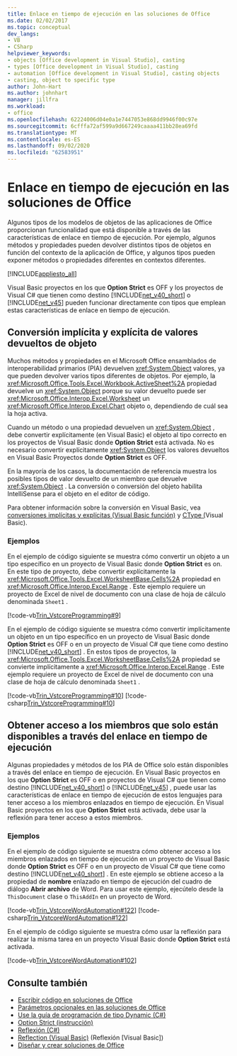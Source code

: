 ```yaml
---
title: Enlace en tiempo de ejecución en las soluciones de Office
ms.date: 02/02/2017
ms.topic: conceptual
dev_langs:
- VB
- CSharp
helpviewer_keywords:
- objects [Office development in Visual Studio], casting
- types [Office development in Visual Studio], casting
- automation [Office development in Visual Studio], casting objects
- casting, object to specific type
author: John-Hart
ms.author: johnhart
manager: jillfra
ms.workload:
- office
ms.openlocfilehash: 62224006d04e0a1e7447053e868dd9946f00c97e
ms.sourcegitcommit: 6cfffa72af599a9d667249caaaa411bb28ea69fd
ms.translationtype: MT
ms.contentlocale: es-ES
ms.lasthandoff: 09/02/2020
ms.locfileid: "62583951"
---
```

# <a name="late-binding-in-office-solutions"></a>Enlace en tiempo de ejecución en las soluciones de Office
  Algunos tipos de los modelos de objetos de las aplicaciones de Office proporcionan funcionalidad que está disponible a través de las características de enlace en tiempo de ejecución. Por ejemplo, algunos métodos y propiedades pueden devolver distintos tipos de objetos en función del contexto de la aplicación de Office, y algunos tipos pueden exponer métodos o propiedades diferentes en contextos diferentes.

 [!INCLUDE[appliesto_all](../vsto/includes/appliesto-all-md.md)]

 Visual Basic proyectos en los que **Option Strict** es OFF y los proyectos de Visual C# que tienen como destino [!INCLUDE[net_v40_short](../sharepoint/includes/net-v40-short-md.md)] o [!INCLUDE[net_v45](../vsto/includes/net-v45-md.md)] pueden funcionar directamente con tipos que emplean estas características de enlace en tiempo de ejecución.

## <a name="implicit-and-explicit-casting-of-object-return-values"></a>Conversión implícita y explícita de valores devueltos de objeto
 Muchos métodos y propiedades en el Microsoft Office ensamblados de interoperabilidad primarios (PIA) devuelven <xref:System.Object> valores, ya que pueden devolver varios tipos diferentes de objetos. Por ejemplo, la <xref:Microsoft.Office.Tools.Excel.Workbook.ActiveSheet%2A> propiedad devuelve un <xref:System.Object> porque su valor devuelto puede ser <xref:Microsoft.Office.Interop.Excel.Worksheet> un <xref:Microsoft.Office.Interop.Excel.Chart> objeto o, dependiendo de cuál sea la hoja activa.

 Cuando un método o una propiedad devuelven un <xref:System.Object> , debe convertir explícitamente (en Visual Basic) el objeto al tipo correcto en los proyectos de Visual Basic donde **Option Strict** está activada. No es necesario convertir explícitamente <xref:System.Object> los valores devueltos en Visual Basic Proyectos donde **Option Strict** es OFF.

 En la mayoría de los casos, la documentación de referencia muestra los posibles tipos de valor devuelto de un miembro que devuelve <xref:System.Object> . La conversión o conversión del objeto habilita IntelliSense para el objeto en el editor de código.

 Para obtener información sobre la conversión en Visual Basic, vea [conversiones implícitas y explícitas &#40;Visual Basic función&#41;](/dotnet/visual-basic/programming-guide/language-features/data-types/implicit-and-explicit-conversions) y [CType &#40;](/dotnet/visual-basic/language-reference/functions/ctype-function)Visual Basic&#41;.

### <a name="examples"></a>Ejemplos
 En el ejemplo de código siguiente se muestra cómo convertir un objeto a un tipo específico en un proyecto de Visual Basic donde **Option Strict** es on. En este tipo de proyecto, debe convertir explícitamente la <xref:Microsoft.Office.Tools.Excel.WorksheetBase.Cells%2A> propiedad en <xref:Microsoft.Office.Interop.Excel.Range> . Este ejemplo requiere un proyecto de Excel de nivel de documento con una clase de hoja de cálculo denominada `Sheet1` .

 [!code-vb[Trin_VstcoreProgramming#9](../vsto/codesnippet/VisualBasic/Trin_VstcoreProgrammingExcelVB/Sheet1.vb#9)]

 En el ejemplo de código siguiente se muestra cómo convertir implícitamente un objeto en un tipo específico en un proyecto de Visual Basic donde **Option Strict** es OFF o en un proyecto de Visual C# que tiene como destino [!INCLUDE[net_v40_short](../sharepoint/includes/net-v40-short-md.md)] . En estos tipos de proyectos, la <xref:Microsoft.Office.Tools.Excel.WorksheetBase.Cells%2A> propiedad se convierte implícitamente a <xref:Microsoft.Office.Interop.Excel.Range> . Este ejemplo requiere un proyecto de Excel de nivel de documento con una clase de hoja de cálculo denominada `Sheet1` .

 [!code-vb[Trin_VstcoreProgramming#10](../vsto/codesnippet/VisualBasic/Trin_VstcoreProgrammingExcelVB/Sheet1.vb#10)]
 [!code-csharp[Trin_VstcoreProgramming#10](../vsto/codesnippet/CSharp/Trin_VstcoreProgrammingExcelCS/Sheet1.cs#10)]

## <a name="access-members-that-are-available-only-through-late-binding"></a>Obtener acceso a los miembros que solo están disponibles a través del enlace en tiempo de ejecución
 Algunas propiedades y métodos de los PIA de Office solo están disponibles a través del enlace en tiempo de ejecución. En Visual Basic proyectos en los que **Option Strict** es OFF o en proyectos de Visual C# que tienen como destino [!INCLUDE[net_v40_short](../sharepoint/includes/net-v40-short-md.md)] o [!INCLUDE[net_v45](../vsto/includes/net-v45-md.md)] , puede usar las características de enlace en tiempo de ejecución de estos lenguajes para tener acceso a los miembros enlazados en tiempo de ejecución. En Visual Basic proyectos en los que **Option Strict** está activada, debe usar la reflexión para tener acceso a estos miembros.

### <a name="examples"></a>Ejemplos
 En el ejemplo de código siguiente se muestra cómo obtener acceso a los miembros enlazados en tiempo de ejecución en un proyecto de Visual Basic donde **Option Strict** es OFF o en un proyecto de Visual C# que tiene como destino [!INCLUDE[net_v40_short](../sharepoint/includes/net-v40-short-md.md)] . En este ejemplo se obtiene acceso a la propiedad de **nombre** enlazado en tiempo de ejecución del cuadro de diálogo **Abrir archivo** de Word. Para usar este ejemplo, ejecútelo desde la `ThisDocument` clase o `ThisAddIn` en un proyecto de Word.

 [!code-vb[Trin_VstcoreWordAutomation#122](../vsto/codesnippet/VisualBasic/Trin_VstcoreWordAutomationVB/ThisDocument.vb#122)]
 [!code-csharp[Trin_VstcoreWordAutomation#122](../vsto/codesnippet/CSharp/Trin_VstcoreWordAutomationCS/ThisDocument.cs#122)]

 En el ejemplo de código siguiente se muestra cómo usar la reflexión para realizar la misma tarea en un proyecto Visual Basic donde **Option Strict** está activada.

 [!code-vb[Trin_VstcoreWordAutomation#102](../vsto/codesnippet/VisualBasic/Trin_VstcoreWordAutomationVB/ThisDocument.vb#102)]

## <a name="see-also"></a>Consulte también
- [Escribir código en soluciones de Office](../vsto/writing-code-in-office-solutions.md)
- [Parámetros opcionales en las soluciones de Office](../vsto/optional-parameters-in-office-solutions.md)
- [Use la guía de programación de tipo Dynamic &#40;C&#35;&#41;](/dotnet/csharp/programming-guide/types/using-type-dynamic)
- [Option Strict (instrucción)](/dotnet/visual-basic/language-reference/statements/option-strict-statement)
- [Reflexión (C#)](/dotnet/csharp/programming-guide/concepts/reflection)
- [Reflection (Visual Basic)](/dotnet/visual-basic/programming-guide/concepts/reflection) (Reflexión [Visual Basic])
- [Diseñar y crear soluciones de Office](../vsto/designing-and-creating-office-solutions.md)
